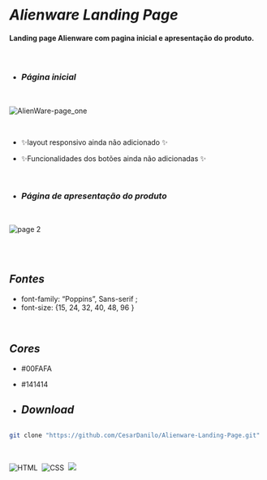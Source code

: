 

# _Alienware Landing Page_

#### Landing page Alienware com pagina inicial e apresentação do produto.

<br>

- ### _Página inicial_

<br>

![AlienWare-page_one](https://user-images.githubusercontent.com/87550603/172075281-3c91c7ec-56ac-40f1-92cc-34b6f7e747eb.png)

<br>

- ✨layout responsivo ainda não adicionado ✨

- ✨Funcionalidades dos botões ainda não adicionadas ✨

<br>

- ### _Página de apresentação do produto_

<br>

![page 2](https://user-images.githubusercontent.com/87550603/174502578-0f52e0e5-9971-472c-bf70-437623cbf33d.png)

<br>
<br>

 ## _Fontes_
 - font-family: “Poppins”, Sans-serif ;
 - font-size: {15, 24, 32,  40, 48, 96 }

<br>
 
 ## _Cores_
 - #00FAFA
 - #141414

- ## _Download_

```sh

git clone "https://github.com/CesarDanilo/Alienware-Landing-Page.git"

```

<br>

![HTML](https://img.shields.io/badge/-HTML-05122A?style=for-the-badge&logo=HTML5)&nbsp;
![CSS](https://img.shields.io/badge/-CSS-05122A?style=for-the-badge&logo=CSS3&logoColor=1572B6)&nbsp;
<a href="https://www.linkedin.com/in/c%C3%A9sar-danilo-pal%C3%A1cios-ortega-396408153/" target="_blank"><img src="https://img.shields.io/badge/-LinkedIn-%230077B5?style=for-the-badge&logo=linkedin&logoColor=white" target="_blank"></a> 
